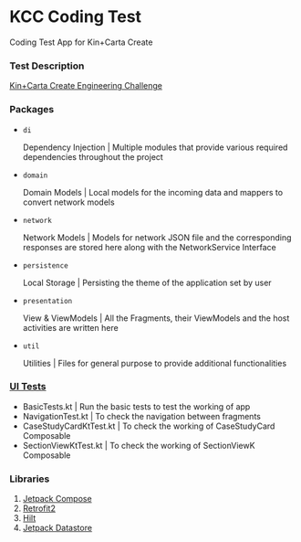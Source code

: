 # KCC Coding Test
Coding Test App for Kin+Carta Create

### Test Description

[Kin+Carta Create Engineering Challenge](https://github.com/theappbusiness/engineering-challenge)

### Packages

- `di`
  
  Dependency Injection | Multiple modules that provide various required dependencies throughout the project
  
- `domain`
  
  Domain Models | Local models for the incoming data and mappers to convert network models
  
- `network`
  
  Network Models | Models for network JSON file and the corresponding responses are stored here along with the NetworkService Interface
  
- `persistence`
  
  Local Storage | Persisting the theme of the application set by user
  
- `presentation`
  
  View & ViewModels | All the Fragments, their ViewModels and the host activities are written here
  
- `util`
  
  Utilities | Files for general purpose to provide additional functionalities
  

### [UI Tests](https://github.com/yogen-p/kcc_coding_test/tree/master/app/src/androidTest/java/com/yogenp/codingtest)

- BasicTests.kt | Run the basic tests to test the working of app
- NavigationTest.kt | To check the navigation between fragments
- CaseStudyCardKtTest.kt | To check the working of CaseStudyCard Composable
- SectionViewKtTest.kt | To check the working of SectionViewK Composable

### Libraries

1. [Jetpack Compose](https://developer.android.com/jetpack/compose)
2. [Retrofit2](https://square.github.io/retrofit/)
3. [Hilt](https://dagger.dev/hilt/)
4. [Jetpack Datastore](https://developer.android.com/topic/libraries/architecture/datastore)
